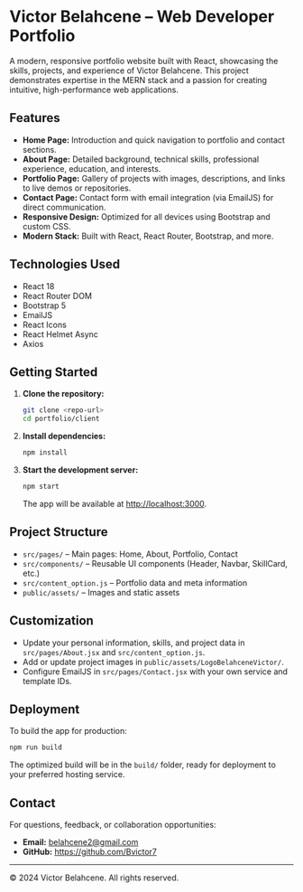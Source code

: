 # Victor Belahcene – Web Developer Portfolio

A modern, responsive portfolio website built with React, showcasing the skills, projects, and experience of Victor Belahcene. This project demonstrates expertise in the MERN stack and a passion for creating intuitive, high-performance web applications.

## Features

- **Home Page:** Introduction and quick navigation to portfolio and contact sections.
- **About Page:** Detailed background, technical skills, professional experience, education, and interests.
- **Portfolio Page:** Gallery of projects with images, descriptions, and links to live demos or repositories.
- **Contact Page:** Contact form with email integration (via EmailJS) for direct communication.
- **Responsive Design:** Optimized for all devices using Bootstrap and custom CSS.
- **Modern Stack:** Built with React, React Router, Bootstrap, and more.

## Technologies Used

- React 18
- React Router DOM
- Bootstrap 5
- EmailJS
- React Icons
- React Helmet Async
- Axios

## Getting Started

1. **Clone the repository:**
   ```bash
   git clone <repo-url>
   cd portfolio/client
   ```
2. **Install dependencies:**
   ```bash
   npm install
   ```
3. **Start the development server:**
   ```bash
   npm start
   ```
   The app will be available at [http://localhost:3000](http://localhost:3000).

## Project Structure

- `src/pages/` – Main pages: Home, About, Portfolio, Contact
- `src/components/` – Reusable UI components (Header, Navbar, SkillCard, etc.)
- `src/content_option.js` – Portfolio data and meta information
- `public/assets/` – Images and static assets

## Customization

- Update your personal information, skills, and project data in `src/pages/About.jsx` and `src/content_option.js`.
- Add or update project images in `public/assets/LogoBelahceneVictor/`.
- Configure EmailJS in `src/pages/Contact.jsx` with your own service and template IDs.

## Deployment

To build the app for production:
```bash
npm run build
```
The optimized build will be in the `build/` folder, ready for deployment to your preferred hosting service.

## Contact

For questions, feedback, or collaboration opportunities:
- **Email:** belahcene2@gmail.com
- **GitHub:** https://github.com/Bvictor7


---

© 2024 Victor Belahcene. All rights reserved.
